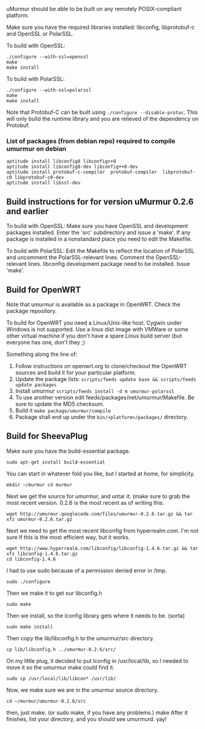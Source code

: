 uMurmur should be able to be built on any remotely POSIX-compliant platform.

Make sure you have the required libraries installed: libconfig, libprotobuf-c and OpenSSL or PolarSSL.

To build with OpenSSL:
```
./configure --with-ssl=openssl
make
make install
```
To build with PolarSSL:
```
./configure --with-ssl=polarssl
make
make install
```

Note that Protobuf-C can be built using `./configure --disable-protoc`. This will only build the runtime library and you are relieved of the dependency on Protobuf.

### List of packages (from debian repo) required to compile umurmur on debian ###

```
aptitude install libconfig8 libconfig++8
aptitude install libconfig8-dev libconfig++8-dev
aptitude install protobuf-c-compiler  protobuf-compiler  libprotobuf-c0 libprotobuf-c0-dev
aptitude install libssl-dev
```


## Build instructions for for version uMurmur 0.2.6 and earlier ##
To build with OpenSSL:
Make sure you have OpenSSL and development packages installed. Enter the 'src' subdirectory and issue a 'make'. If any package is installed in a nonstandard place you need to edit the Makefile.

To build with PolarSSL:
Edit the Makefile to reflect the location of PolarSSL and uncomment the PolarSSL-relevant lines. Comment the OpenSSL-relevant lines. libconfig development package need to be installed. Issue 'make'.

## Build for OpenWRT ##
Note that umurmur is available as a package in OpenWRT. Check the package repository.

To build for OpenWRT you need a Linux/Unix-like host. Cygwin under Windows is not supported. Use a linux dist image with VMWare or some other virtual machine if you don't have a spare Linux build server (but everyone has one, don't they ;)

Something along the line of:
  1. Follow instructions on openwrt.org to clone/checkout the OpenWRT sources and build it for your particular platform.
  1. Update the package lists: `scripts/feeds update base && scripts/feeds update packages`
  1. Install umurmur `scripts/feeds install -d m umurmur-polarssl`
  1. To use another version edit feeds/packages/net/umurmur/Makefile. Be sure to update the MD5 checksum.
  1. Build it `make package/umurmur/compile`
  1. Package shall end up under the `bin/<platform>/packages/` directory.

## Build for SheevaPlug ##

Make sure you have the build-essential package.

`sudo apt-get install build-essential `

You can start in whatever fold you like, but I started at home, for simplicity.

`mkdir ~/murmur cd murmur`

Next we get the source for umurmur, and untar it. (make sure to grab the most recent version. 0.2.6 is the most recent as of writing this.

`wget http://umurmur.googlecode.com/files/umurmur-0.2.6.tar.gz && tar xfz umurmur-0.2.6.tar.gz`

Next we need to get the most recent libconfig from hyperrealm.com. I'm not sure if this is the most efficient way, but it works.
```
wget http://www.hyperrealm.com/libconfig/libconfig-1.4.6.tar.gz && tar xfz libconfig-1.4.6.tar.gz 
cd libconfig-1.4.6 
```
I had to use sudo because of a permission denied error in /tmp.

`sudo ./configure`

Then we make it to get our libconfig.h

`sudo make`

Then we install, so the lconfig library gets where it needs to be. (sorta)

`sudo make install`

Then copy the lib/libconfig.h to the umurmur/src directory.

`cp lib/libconfig.h ../umurmur-0.2.6/src/ `

On my little plug, it decided to put lconfig in /usr/local/lib, so I needed to move it so the umurmur make could find it.

`sudo cp /usr/local/lib/libcon* /usr/lib/ `

Now, we make sure we are in the umurmur source directory.

`cd ~/murmur/umurmur-0.2.6/src`

then, just make. (or sudo make, if you have any problems.) make After it finishes, list your directory, and you should see umurmurd. yay!